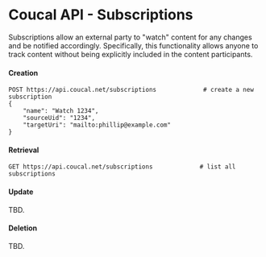 # Coucal API - Subscriptions

Subscriptions allow an external party to "watch" content for any changes and be notified accordingly. Specifically,
this functionality allows anyone to track content without being explicitly included in the content participants.

#### Creation

    POST https://api.coucal.net/subscriptions             # create a new subscription
    {
        "name": "Watch 1234",
        "sourceUid": "1234",
        "targetUri": "mailto:phillip@example.com"
    }

#### Retrieval

    GET https://api.coucal.net/subscriptions             # list all subscriptions


#### Update

TBD.

#### Deletion

TBD.
